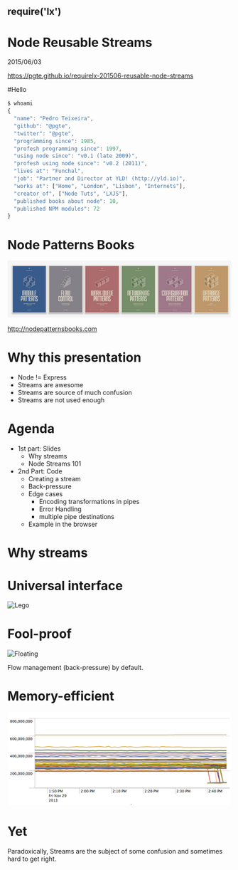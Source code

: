 ## require('lx')

# Node Reusable Streams

2015/06/03


https://pgte.github.io/requirelx-201506-reusable-node-streams


#Hello

```js
$ whoami
{
  "name": "Pedro Teixeira",
  "github": "@pgte",
  "twitter": "@pgte",
  "programming since": 1985,
  "profesh programming since": 1997,
  "using node since": "v0.1 (late 2009)",
  "profesh using node since": "v0.2 (2011)",
  "lives at": "Funchal",
  "job": "Partner and Director at YLD! (http://yld.io)",
  "works at": ["Home", "London", "Lisbon", "Internets"],
  "creator of", ["Node Tuts", "LXJS"],
  "published books about node": 10,
  "published NPM modules": 72
}
```


# Node Patterns Books

![Node Patterns Books](images/node-patterns.png)

http://nodepatternsbooks.com


# Why this presentation

* Node != Express
* Streams are awesome
* Streams are source of much confusion
* Streams are not used enough


# Agenda

* 1st part: Slides
  - Why streams 
  - Node Streams 101
* 2nd Part: Code
  - Creating a stream
  - Back-pressure
  - Edge cases
    + Encoding transformations in pipes
    + Error Handling
    + multiple pipe destinations 
  - Example in the browser




# Why streams


# Universal interface

![Lego](images/lego.jpg)


# Fool-proof

![Floating](images/floating.gif)

Flow management (back-pressure) by default.


# Memory-efficient

![NBF](imageS/nbf.png)


# Yet

Paradoxically, Streams are the subject of some confusion and sometimes hard to get right.
